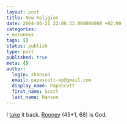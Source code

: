 ```yaml
---
layout: post
title: New Religion
date: 2004-06-21 22:06:33.000000000 +02:00
categories:
- euronews
tags: []
status: publish
type: post
published: true
meta: {}
author:
  login: shanson
  email: papascott-wp@gmail.com
  display_name: PapaScott
  first_name: Scott
  last_name: Hanson
---
```

<p>I <a href="/archives/2004/06/13/zidane-is-god/">take</a> it back. <a href="http://news.bbc.co.uk/sport1/hi/football/euro_2004/3787401.stm" title="BBC SPORT | Football | Euro 2004 | Live: Croatia 2-4 England">Rooney</a> (45+1, 68) is God.</p>
